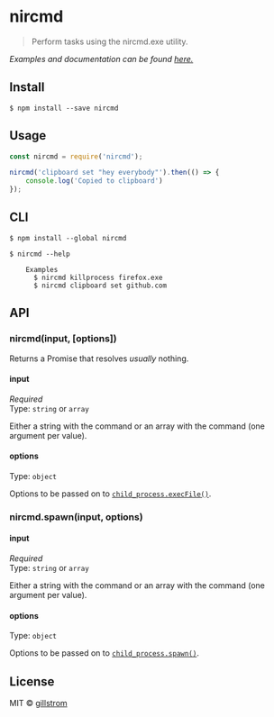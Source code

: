 # nircmd

> Perform tasks using the nircmd.exe utility.


*Examples and documentation can be found [here.](http://www.nirsoft.net/utils/nircmd2.html)*


## Install

```
$ npm install --save nircmd
```


## Usage

```js
const nircmd = require('nircmd');

nircmd('clipboard set "hey everybody"').then(() => {
	console.log('Copied to clipboard')
});
```


## CLI

```
$ npm install --global nircmd
```
```
$ nircmd --help

	Examples
	  $ nircmd killprocess firefox.exe
	  $ nircmd clipboard set github.com
```


## API

### nircmd(input, [options])

Returns a Promise that resolves *usually* nothing.

#### input

*Required*  
Type: `string` or `array`

Either a string with the command or an array with the command (one argument per value).

#### options

Type: `object`

Options to be passed on to [`child_process.execFile()`](https://nodejs.org/api/child_process.html#child_process_child_process_execfile_file_args_options_callback).

### nircmd.spawn(input, options)

#### input

*Required*  
Type: `string` or `array`

Either a string with the command or an array with the command (one argument per value).

#### options

Type: `object`

Options to be passed on to [`child_process.spawn()`](https://nodejs.org/api/child_process.html#child_process_child_process_spawn_command_args_options).


## License

MIT © [gillstrom](http://github.com/gillstrom)
